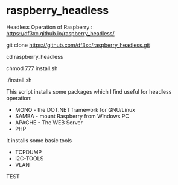 # raspberry_headless

Headless Operation of Raspberry : https://df3xc.github.io/raspberry_headless/ 

git clone https://github.com/df3xc/raspberry_headless.git

cd raspberry_headless

chmod 777 install.sh

./install.sh

This script installs some packages which I find useful for headless operation:

* MONO - the DOT.NET framework for GNU/Linux
* SAMBA - mount Raspberry from Windows PC
* APACHE - The WEB Server
* PHP

It installs some basic tools

* TCPDUMP
* I2C-TOOLS
* VLAN

TEST
